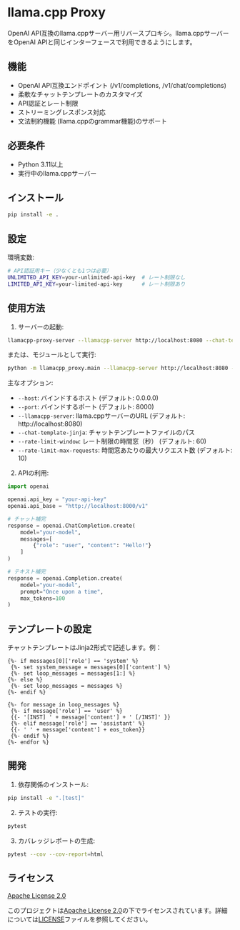 # llama.cpp Proxy

OpenAI API互換のllama.cppサーバー用リバースプロキシ。llama.cppサーバーをOpenAI APIと同じインターフェースで利用できるようにします。

## 機能

- OpenAI API互換エンドポイント (/v1/completions, /v1/chat/completions)
- 柔軟なチャットテンプレートのカスタマイズ
- API認証とレート制限
- ストリーミングレスポンス対応
- 文法制約機能 (llama.cppのgrammar機能)のサポート

## 必要条件

- Python 3.11以上
- 実行中のllama.cppサーバー

## インストール

```bash
pip install -e .
```

## 設定

環境変数:

```bash
# API認証用キー（少なくとも1つは必要）
UNLIMITED_API_KEY=your-unlimited-api-key  # レート制限なし
LIMITED_API_KEY=your-limited-api-key      # レート制限あり
```

## 使用方法

1. サーバーの起動:

```bash
llamacpp-proxy-server --llamacpp-server http://localhost:8080 --chat-template-jinja path/to/template.jinja
```

または、モジュールとして実行:

```bash
python -m llamacpp_proxy.main --llamacpp-server http://localhost:8080 --chat-template-jinja path/to/template.jinja
```

主なオプション:
- `--host`: バインドするホスト (デフォルト: 0.0.0.0)
- `--port`: バインドするポート (デフォルト: 8000)
- `--llamacpp-server`: llama.cppサーバーのURL (デフォルト: http://localhost:8080)
- `--chat-template-jinja`: チャットテンプレートファイルのパス
- `--rate-limit-window`: レート制限の時間窓（秒） (デフォルト: 60)
- `--rate-limit-max-requests`: 時間窓あたりの最大リクエスト数 (デフォルト: 10)

2. APIの利用:

```python
import openai

openai.api_key = "your-api-key"
openai.api_base = "http://localhost:8000/v1"

# チャット補完
response = openai.ChatCompletion.create(
    model="your-model",
    messages=[
        {"role": "user", "content": "Hello!"}
    ]
)

# テキスト補完
response = openai.Completion.create(
    model="your-model",
    prompt="Once upon a time",
    max_tokens=100
)
```

## テンプレートの設定

チャットテンプレートはJinja2形式で記述します。例：

```jinja
{%- if messages[0]['role'] == 'system' %}
 {%- set system_message = messages[0]['content'] %}
 {%- set loop_messages = messages[1:] %}
{%- else %}
 {%- set loop_messages = messages %}
{%- endif %}

{%- for message in loop_messages %}
 {%- if message['role'] == 'user' %}
 {{- '[INST] ' + message['content'] + ' [/INST]' }}
 {%- elif message['role'] == 'assistant' %}
 {{- ' ' + message['content'] + eos_token}}
 {%- endif %}
{%- endfor %}
```

## 開発

1. 依存関係のインストール:
```bash
pip install -e ".[test]"
```

2. テストの実行:
```bash
pytest
```

3. カバレッジレポートの生成:
```bash
pytest --cov --cov-report=html
```

## ライセンス

[Apache License 2.0](LICENSE)

このプロジェクトは[Apache License 2.0](http://www.apache.org/licenses/LICENSE-2.0)の下でライセンスされています。詳細については[LICENSE](LICENSE)ファイルを参照してください。